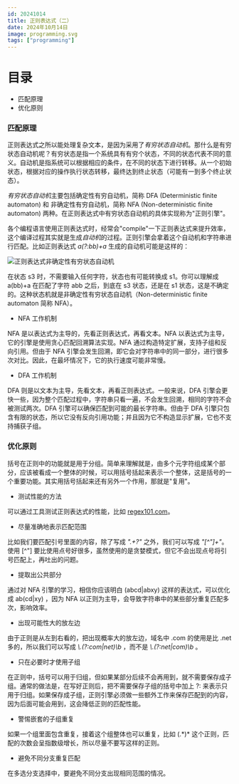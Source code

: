 ```yaml
---
id: 20241014
title: 正则表达式（二）
date: 2024年10月14日
image: programming.svg
tags: ["programming"]
---
```



# 目录

- 匹配原理
- 优化原则


### 匹配原理

正则表达式之所以能处理复杂文本，是因为采用了*有穷状态自动机*。那什么是有穷状态自动机呢？有穷状态是指一个系统具有有穷个状态，不同的状态代表不同的意义。自动机是指系统可以根据相应的条件，在不同的状态下进行转移。从一个初始状态，根据对应的操作执行状态转移，最终达到终止状态（可能有一到多个终止状态）。

*有穷状态自动机*主要包括确定性有穷自动机，简称 DFA (Deterministic finite automaton)  和 非确定性有穷自动机，简称 NFA (Non-deterministic finite automaton) 两种。在正则表达式中有穷状态自动机的具体实现称为"正则引擎"。

各个编程语言使用正则表达式时，经常会"compile"一下正则表达式来提升效率，这个编译过程其实就是生成*自动机*的过程。正则引擎会拿着这个自动机和字符串进行匹配。比如正则表达式 *a(?:bb)+a* 生成的自动机可能是这样的：

![正则表达式非确定性有穷状态自动机](/20241014正则表达式非确定性有穷状态自动机.webp)

在状态 s3 时，不需要输入任何字符，状态也有可能转换成 s1。你可以理解成 a(bb)+a 在匹配了字符 abb 之后，到底在 s3 状态，还是在 s1 状态，这是不确定的。这种状态机就是非确定性有穷状态自动机（Non-deterministic finite automaton 简称 NFA）。

- NFA 工作机制

NFA 是以表达式为主导的，先看正则表达式，再看文本。NFA 以表达式为主导，它的引擎是使用贪心匹配回溯算法实现。NFA 通过构造特定扩展，支持子组和反向引用。但由于 NFA 引擎会发生回溯，即它会对字符串中的同一部分，进行很多次对比。因此，在最坏情况下，它的执行速度可能非常慢。


- DFA 工作机制

DFA 则是以文本为主导，先看文本，再看正则表达式。一般来说，DFA 引擎会更快一些，因为整个匹配过程中，字符串只看一遍，不会发生回溯，相同的字符不会被测试两次。DFA 引擎可以确保匹配到可能的最长字符串。但由于 DFA 引擎只包含有限的状态，所以它没有反向引用功能；并且因为它不构造显示扩展，它也不支持捕获子组。


### 优化原则

括号在正则中的功能就是用于分组。简单来理解就是，由多个元字符组成某个部分，应该被看成一个整体的时候，可以用括号括起来表示一个整体，这是括号的一个重要功能。其实用括号括起来还有另外一个作用，那就是"复用"。

- 测试性能的方法

可以通过工具测试正则表达式的性能，比如 [regex101.com](https://regex101.com/)。

- 尽量准确地表示匹配范围

比如我们要匹配引号里面的内容，除了写成 *".+?"* 之外，我们可以写成 *"[^"]+"*。使用 [^"] 要比使用点号好很多，虽然使用的是贪婪模式，但它不会出现点号将引号匹配上，再吐出的问题。

- 提取出公共部分

通过对 NFA 引擎的学习，相信你应该明白 (abcd|abxy) 这样的表达式，可以优化成 ab(cd|xy) ，因为 NFA 以正则为主导，会导致字符串中的某些部分重复匹配多次，影响效率。

- 出现可能性大的放左边

由于正则是从左到右看的，把出现概率大的放左边，域名中 .com 的使用是比 .net 多的，所以我们可以写成 *\\.(?:com|net)\b*  ，而不是 *\\.(?:net|com)\b* 。

- 只在必要时才使用子组

在正则中，括号可以用于归组，但如果某部分后续不会再用到，就不需要保存成子组。通常的做法是，在写好正则后，把不需要保存子组的括号中加上 ?: 来表示只用于归组。如果保存成子组，正则引擎必须做一些额外工作来保存匹配到的内容，因为后面可能会用到，这会降低正则的匹配性能。

- 警惕嵌套的子组重复

如果一个组里面包含重复，接着这个组整体也可以重复，比如 (.\*)\* 这个正则，匹配的次数会呈指数级增长，所以尽量不要写这样的正则。

- 避免不同分支重复匹配

在多选分支选择中，要避免不同分支出现相同范围的情况。